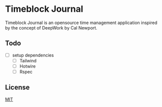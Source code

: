 # Timeblock Journal

Timeblock Journal is an opensource time management application inspired by the concept of DeepWork
by Cal Newport.

## Todo

- [ ] setup dependencies
  - [ ] Tailwind
  - [ ] Hotwire
  - [ ] Rspec

## License
[MIT](https://choosealicense.com/licenses/mit/)